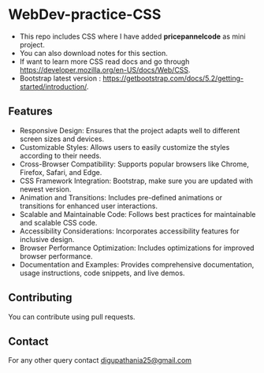 # WebDev-practice-CSS

- This repo includes CSS where I have added **pricepannelcode** as mini project.
- You can also download notes for this section.
- If want to learn more CSS read docs and go through https://developer.mozilla.org/en-US/docs/Web/CSS.
- Bootstrap latest version : https://getbootstrap.com/docs/5.2/getting-started/introduction/.


## Features

- Responsive Design: Ensures that the project adapts well to different screen sizes and devices.
- Customizable Styles: Allows users to easily customize the styles according to their needs.
- Cross-Browser Compatibility: Supports popular browsers like Chrome, Firefox, Safari, and Edge.
- CSS Framework Integration: Bootstrap, make sure you are updated with newest version.
- Animation and Transitions: Includes pre-defined animations or transitions for enhanced user interactions.
- Scalable and Maintainable Code: Follows best practices for maintainable and scalable CSS code.
- Accessibility Considerations: Incorporates accessibility features for inclusive design.
- Browser Performance Optimization: Includes optimizations for improved browser performance.
- Documentation and Examples: Provides comprehensive documentation, usage instructions, code snippets, and live demos.


## Contributing

You can contribute using pull requests.

## Contact

For any other query contact digupathania25@gmail.com
